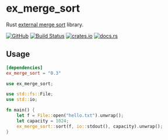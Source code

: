 # ex_merge_sort

Rust [external merge sort](https://en.wikipedia.org/wiki/External_sorting#External_merge_sort) library.

[![GitHub](https://img.shields.io/badge/github-winebarrel/ex__merge__sort-safegreen?logo=github)](https://github.com/winebarrel/ex_merge_sort)
[![Build Status](https://github.com/winebarrel/ex_merge_sort/workflows/CI/badge.svg)](https://github.com/winebarrel/ex_merge_sort/actions)
[![crates.io](https://img.shields.io/crates/v/ex_merge_sort.svg)](https://crates.io/crates/ex_merge_sort)
[![docs.rs](https://docs.rs/ex_merge_sort/badge.svg)](https://docs.rs/ex_merge_sort)

## Usage

```toml
[dependencies]
ex_merge_sort = "0.3"
```

```rust
use ex_merge_sort;

use std::fs::File;
use std::io;

fn main() {
    let f = File::open("hello.txt").unwrap();
    let capacity = 1024;
    ex_merge_sort::sort(f, io::stdout(), capacity).unwrap();
}
```

